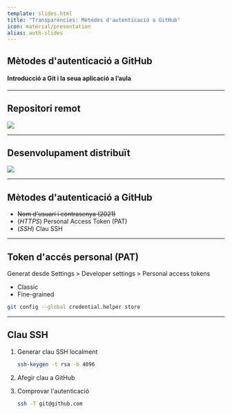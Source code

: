 ```yaml
---
template: slides.html
title: "Transparències: Mètodes d'autenticació a GitHub"
icon: material/presentation
alias: auth-slides
---
```


## Mètodes d'autenticació a GitHub

#### Introducció a Git i la seua aplicació a l’aula

---

## Repositori remot

<img class="r-stretch" src="../../01_introduccio/img/components.png">

---

## Desenvolupament distribuït

<img class="r-stretch" src="../img/multiple_local_repo.png">

---

## Mètodes d'autenticació a GitHub

- ~~Nom d'usuari i contrasenya (2021)~~
- (_HTTPS_) Personal Access Token (PAT)
- (_SSH_) Clau SSH

---

## Token d'accés personal (PAT)

Generat desde Settings > Developer settings > Personal access tokens

- Classic
- Fine-grained

```bash
git config --global credential.helper store
```

---

## Clau SSH

1. Generar clau SSH localment

    ```bash
    ssh-keygen -t rsa -b 4096
    ```

2. Afegir clau a GitHub

3. Comprovar l'autenticació

    ```bash
    ssh -T git@github.com
    ```
